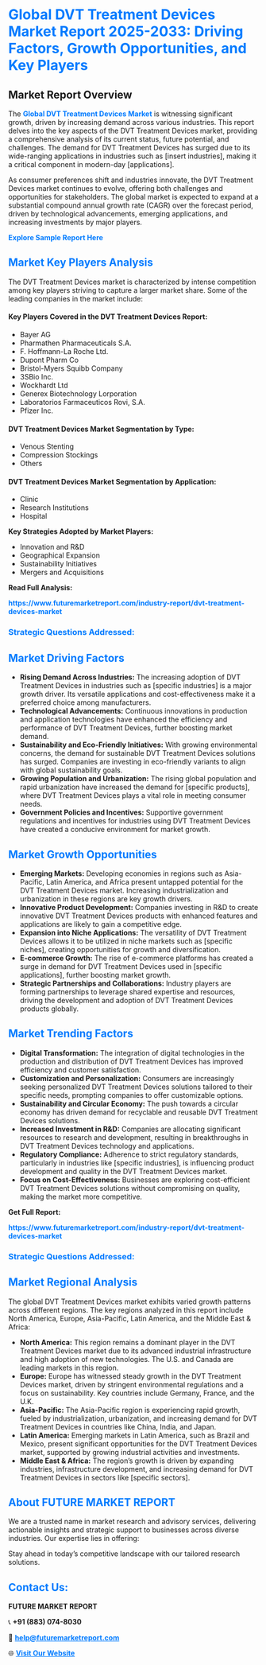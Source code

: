 <h1 style="color: #007BFF;">Global DVT Treatment Devices Market Report 2025-2033: Driving Factors, Growth Opportunities, and Key Players</h1>

<section id="overview">
<h2>Market Report Overview</h2>
<p>The <a href="https://www.futuremarketreport.com/industry-report/dvt-treatment-devices-market" style="color: #007BFF; text-decoration: none;"><strong>Global DVT Treatment Devices Market</strong></a> is witnessing significant growth, driven by increasing demand across various industries. This report delves into the key aspects of the DVT Treatment Devices market, providing a comprehensive analysis of its current status, future potential, and challenges. The demand for DVT Treatment Devices has surged due to its wide-ranging applications in industries such as [insert industries], making it a critical component in modern-day [applications].</p>
<p>As consumer preferences shift and industries innovate, the DVT Treatment Devices market continues to evolve, offering both challenges and opportunities for stakeholders. The global market is expected to expand at a substantial compound annual growth rate (CAGR) over the forecast period, driven by technological advancements, emerging applications, and increasing investments by major players.</p>
</section>

<section id="overview">
<p><a href="https://www.futuremarketreport.com/request-sample/reportId=53690" style="color: #007BFF; text-decoration: none;"><strong>Explore Sample Report Here</strong></a></p>
</section>

<section id="key-players">
<h2 style="color: #007BFF;">Market Key Players Analysis</h2>
<p>The DVT Treatment Devices market is characterized by intense competition among key players striving to capture a larger market share. Some of the leading companies in the market include:</p>
<h4>Key Players Covered in the DVT Treatment Devices Report:</h4>
<ul><li>Bayer AG</li><li>Pharmathen Pharmaceuticals S.A.</li><li>F. Hoffmann-La Roche Ltd.</li><li>Dupont Pharm Co</li><li>Bristol-Myers Squibb Company</li><li>3SBio Inc.</li><li>Wockhardt Ltd</li><li>Generex Biotechnology Lorporation</li><li>Laboratorios Farmaceuticos Rovi, S.A.</li><li>Pfizer Inc.</li></ul>
<h4>DVT Treatment Devices Market Segmentation by Type:</h4>
<ul><li>Venous Stenting</li><li>Compression Stockings</li><li>Others</li></ul>

<h4>DVT Treatment Devices Market Segmentation by Application:</h4>
<ul><li>Clinic</li><li>Research Institutions</li><li>Hospital</li></ul>
<p><strong>Key Strategies Adopted by Market Players:</strong></p>
<ul>
<li>Innovation and R&D</li>
<li>Geographical Expansion</li>
<li>Sustainability Initiatives</li>
<li>Mergers and Acquisitions</li>
</ul>
</section>

<section>
<p><strong>Read Full Analysis: </strong></p><a href="https://www.futuremarketreport.com/industry-report/dvt-treatment-devices-market" style="color: #007BFF; text-decoration: none;"><strong>https://www.futuremarketreport.com/industry-report/dvt-treatment-devices-market</strong></a>
<h3 style="color: #007BFF;">Strategic Questions Addressed:</h3>
</section>

<section id="driving-factors">
<h2 style="color: #007BFF;">Market Driving Factors</h2>
<ul>
<li><strong>Rising Demand Across Industries:</strong> The increasing adoption of DVT Treatment Devices in industries such as [specific industries] is a major growth driver. Its versatile applications and cost-effectiveness make it a preferred choice among manufacturers.</li>
<li><strong>Technological Advancements:</strong> Continuous innovations in production and application technologies have enhanced the efficiency and performance of DVT Treatment Devices, further boosting market demand.</li>
<li><strong>Sustainability and Eco-Friendly Initiatives:</strong> With growing environmental concerns, the demand for sustainable DVT Treatment Devices solutions has surged. Companies are investing in eco-friendly variants to align with global sustainability goals.</li>
<li><strong>Growing Population and Urbanization:</strong> The rising global population and rapid urbanization have increased the demand for [specific products], where DVT Treatment Devices plays a vital role in meeting consumer needs.</li>
<li><strong>Government Policies and Incentives:</strong> Supportive government regulations and incentives for industries using DVT Treatment Devices have created a conducive environment for market growth.</li>
</ul>
</section>

<section id="growth-opportunities">
<h2 style="color: #007BFF;">Market Growth Opportunities</h2>
<ul>
<li><strong>Emerging Markets:</strong> Developing economies in regions such as Asia-Pacific, Latin America, and Africa present untapped potential for the DVT Treatment Devices market. Increasing industrialization and urbanization in these regions are key growth drivers.</li>
<li><strong>Innovative Product Development:</strong> Companies investing in R&D to create innovative DVT Treatment Devices products with enhanced features and applications are likely to gain a competitive edge.</li>
<li><strong>Expansion into Niche Applications:</strong> The versatility of DVT Treatment Devices allows it to be utilized in niche markets such as [specific niches], creating opportunities for growth and diversification.</li>
<li><strong>E-commerce Growth:</strong> The rise of e-commerce platforms has created a surge in demand for DVT Treatment Devices used in [specific applications], further boosting market growth.</li>
<li><strong>Strategic Partnerships and Collaborations:</strong> Industry players are forming partnerships to leverage shared expertise and resources, driving the development and adoption of DVT Treatment Devices products globally.</li>
</ul>
</section>

<section id="trending-factors">
<h2 style="color: #007BFF;">Market Trending Factors</h2>
<ul>
<li><strong>Digital Transformation:</strong> The integration of digital technologies in the production and distribution of DVT Treatment Devices has improved efficiency and customer satisfaction.</li>
<li><strong>Customization and Personalization:</strong> Consumers are increasingly seeking personalized DVT Treatment Devices solutions tailored to their specific needs, prompting companies to offer customizable options.</li>
<li><strong>Sustainability and Circular Economy:</strong> The push towards a circular economy has driven demand for recyclable and reusable DVT Treatment Devices solutions.</li>
<li><strong>Increased Investment in R&D:</strong> Companies are allocating significant resources to research and development, resulting in breakthroughs in DVT Treatment Devices technology and applications.</li>
<li><strong>Regulatory Compliance:</strong> Adherence to strict regulatory standards, particularly in industries like [specific industries], is influencing product development and quality in the DVT Treatment Devices market.</li>
<li><strong>Focus on Cost-Effectiveness:</strong> Businesses are exploring cost-efficient DVT Treatment Devices solutions without compromising on quality, making the market more competitive.</li>
</ul>
</section>

<section>
<p><strong>Get Full Report: </strong></p><a href="https://www.futuremarketreport.com/industry-report/dvt-treatment-devices-market" style="color: #007BFF; text-decoration: none;"><strong>https://www.futuremarketreport.com/industry-report/dvt-treatment-devices-market</strong></a>
<h3 style="color: #007BFF;">Strategic Questions Addressed:</h3>
</section>


<section id="regional-analysis">
<h2 style="color: #007BFF;">Market Regional Analysis</h2>
<p>The global DVT Treatment Devices market exhibits varied growth patterns across different regions. The key regions analyzed in this report include North America, Europe, Asia-Pacific, Latin America, and the Middle East & Africa:</p>
<ul>
<li><strong>North America:</strong> This region remains a dominant player in the DVT Treatment Devices market due to its advanced industrial infrastructure and high adoption of new technologies. The U.S. and Canada are leading markets in this region.</li>
<li><strong>Europe:</strong> Europe has witnessed steady growth in the DVT Treatment Devices market, driven by stringent environmental regulations and a focus on sustainability. Key countries include Germany, France, and the U.K.</li>
<li><strong>Asia-Pacific:</strong> The Asia-Pacific region is experiencing rapid growth, fueled by industrialization, urbanization, and increasing demand for DVT Treatment Devices in countries like China, India, and Japan.</li>
<li><strong>Latin America:</strong> Emerging markets in Latin America, such as Brazil and Mexico, present significant opportunities for the DVT Treatment Devices market, supported by growing industrial activities and investments.</li>
<li><strong>Middle East & Africa:</strong> The region’s growth is driven by expanding industries, infrastructure development, and increasing demand for DVT Treatment Devices in sectors like [specific sectors].</li>
</ul>
</section>

<footer>
<h2 style="color: #007BFF;">About FUTURE MARKET REPORT</h2>
<p>We are a trusted name in market research and advisory services, delivering actionable insights and strategic support to businesses across diverse industries. Our expertise lies in offering:</p>

<p>Stay ahead in today’s competitive landscape with our tailored research solutions.</p>

<h2 style="color: #007BFF;">Contact Us:</h2>
<p><strong>FUTURE MARKET REPORT</strong></p>
<p>📞 <strong>+91 (883) 074-8030</strong></p>
<p>📧 <strong><a href="mailto:help@futuremarketreport.com" style="color: #007BFF;">help@futuremarketreport.com</a></strong></p>
<p>🌐 <strong><a href="https://www.futuremarketreport.com/" style="color: #007BFF;">Visit Our Website</a></strong></p>
</footer>
